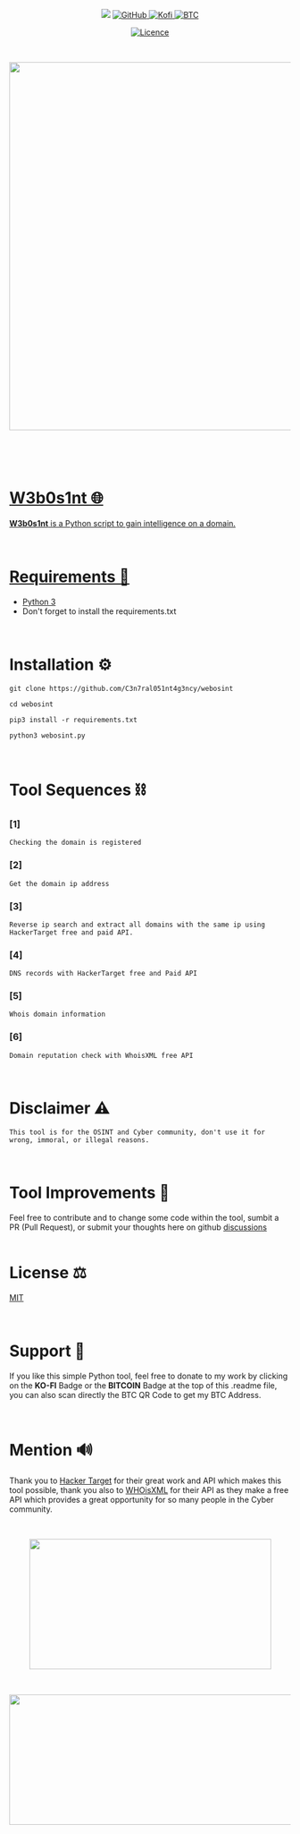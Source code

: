 <p align="center">
<img src="https://img.shields.io/badge/Python-purple?style=for-the-badge&logo=python&logoColor=white"/> 
<a href="https://github.com/C3n7ral051nt4g3ncy"> <img alt="GitHub" src="https://img.shields.io/badge/GitHub-purple?style=for-the-badge&logo=github&logoColor=white"/>
<a href="https://ko-fi.com/tacticalintelanalyst"> <img alt="Kofi" src="https://img.shields.io/badge/Ko--fi-purple?style=for-the-badge&logo=ko-fi&logoColor=white">
<a href="https://user-images.githubusercontent.com/104733166/171052611-1f76b07c-832f-4a4a-9a0a-2f94595c28c9.png"/><img alt="BTC" src="https://img.shields.io/badge/Bitcoin-purple?style=for-the-badge&logo=bitcoin&logoColor=white">

<p align="center">
<a href="https://github.com/C3n7ral051nt4g3ncy/webosint/blob/master/LICENSE"/> <img alt="Licence" src="https://img.shields.io/badge/LICENCE-MIT-purple">
</p>

<br>

<p align="center"> <img width="658" src="https://user-images.githubusercontent.com/104733166/178506130-02e6ebf5-2f81-4722-826b-3969b3da4e46.png"> <p/>

<br>
<br>
<br>


# W3b0s1nt 🌐
**W3b0s1nt** is a Python script to gain intelligence on a domain.

<br>

  
# Requirements 🐍
- [Python 3](https://www.python.org/downloads/)
- Don't forget to install the requirements.txt 

<br>

# Installation ⚙️

```
git clone https://github.com/C3n7ral051nt4g3ncy/webosint
```
  
```
cd webosint
```
 
```
pip3 install -r requirements.txt
```
  
```
python3 webosint.py
```

<br>
  
# Tool Sequences ⛓️

### [1]
``` 
Checking the domain is registered
```
### [2]
``` 
Get the domain ip address
```
### [3]
``` 
Reverse ip search and extract all domains with the same ip using HackerTarget free and paid API.
``` 
### [4]
``` 
DNS records with HackerTarget free and Paid API 
```  
### [5]
``` 
Whois domain information
```   
### [6]
``` 
Domain reputation check with WhoisXML free API
```   

<br>
  
# Disclaimer ⚠️

`This tool is for the OSINT and Cyber community, don't use it for wrong, immoral, or illegal reasons.`

<br>

# Tool Improvements 🔧
Feel free to contribute and to change some code within the tool, sumbit a PR (Pull Request), or submit your thoughts here on github [discussions](https://github.com/C3n7ral051nt4g3ncy/webosint/discussions)
<br>
<br>

# License ⚖️
[MIT](https://choosealicense.com/licenses/mit/)
 
<br>
  
# Support 💜
If you like this simple Python tool, feel free to donate to my work by clicking on the **KO-FI** Badge or the **BITCOIN** Badge at the top of this .readme file, you can also scan directly the BTC QR Code to get my BTC Address. 

<br>

# Mention 🔊
Thank you to [Hacker Target](https://hackertarget.com) for their great work and API which makes this tool possible, thank you also to [WHOisXML](https://main.whoisxmlapi.com) for their API as they make a free API which provides a great opportunity for so many people in the Cyber community.
  
<br>
  
<p align="center"><img width="433" height="233" src="https://user-images.githubusercontent.com/104733166/178512035-bb81cafc-f785-4426-9268-6634d3c2152d.png"></p>

<br>
  
 <p align="center"><img width="833" height="233" src="https://user-images.githubusercontent.com/104733166/178512622-949c845e-6170-4994-ac5b-d3eaeb2cbd4b.png"></p>


